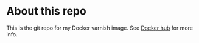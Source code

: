 # About this repo

This is the git repo for my Docker varnish image. See [Docker hub]() for more info.
